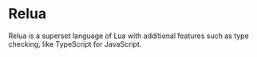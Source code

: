# Relua

Relua is a superset language of Lua with additional features such as type checking, like TypeScript for JavaScript.
